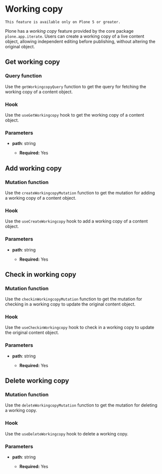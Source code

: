 # Working copy

```{note}
This feature is available only on Plone 5 or greater.
```

Plone has a _working copy_ feature provided by the core package `plone.app.iterate`.
Users can create a working copy of a live content object, allowing independent editing before publishing, without altering the original object.

## Get working copy

### Query function

Use the `getWorkingcopyQuery` function to get the query for fetching the working copy of a content object.

### Hook

Use the `useGetWorkingcopy` hook to get the working copy of a content object.

### Parameters

- **path**: string

  - **Required:** Yes

## Add working copy

### Mutation function

Use the `createWorkingcopyMutation` function to get the mutation for adding a working copy of a content object.

### Hook

Use the `useCreateWorkingcopy` hook to add a working copy of a content object.

### Parameters

- **path**: string

  - **Required:** Yes

## Check in working copy

### Mutation function

Use the `checkinWorkingcopyMutation` function to get the mutation for checking in a working copy to update the original content object.

### Hook

Use the `useCheckinWorkingcopy` hook to check in a working copy to update the original content object.

### Parameters

- **path**: string

  - **Required:** Yes

## Delete working copy

### Mutation function

Use the `deleteWorkingcopyMutation` function to get the mutation for deleting a working copy.

### Hook

Use the `useDeleteWorkingcopy` hook to delete a working copy.

### Parameters

- **path**: string

  - **Required:** Yes
